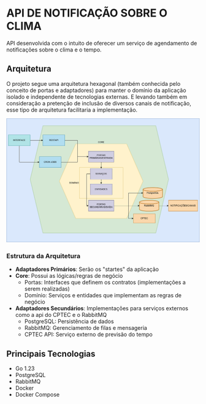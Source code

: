 # API DE NOTIFICAÇÃO SOBRE O CLIMA

API desenvolvida com o intuito de oferecer um serviço de agendamento de notificações sobre o clima e o tempo.

## Arquitetura

O projeto segue uma arquitetura hexagonal (também conhecida pelo conceito de portas e adaptadores) para manter o domínio da aplicação isolado e independente de tecnologias externas. E levando também em consideração a pretenção de inclusão de diversos canais de notificação, esse tipo de arquitetura facilitaria a implementação.

![Arquitetura do Projeto](weather-notification-architeture.png)

### Estrutura da Arquitetura

- **Adaptadores Primários**: Serão os "startes" da aplicação
- **Core**: Possui as lógicas/regras de negócio
  - Portas: Interfaces que definem os contratos (implementações a serem realizadas)
  - Domínio: Serviços e entidades que implementam as regras de negócio
- **Adaptadores Secundários**: Implementações para serviços externos como a api do CPTEC e o RabbitMQ
  - PostgreSQL: Persistência de dados
  - RabbitMQ: Gerenciamento de filas e mensageria
  - CPTEC API: Serviço externo de previsão do tempo

## Principais Tecnologias

- Go 1.23
- PostgreSQL
- RabbitMQ
- Docker
- Docker Compose